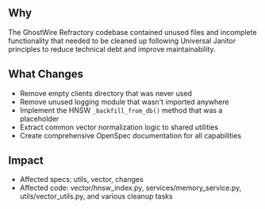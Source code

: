 ## Why
The GhostWire Refractory codebase contained unused files and incomplete functionality that needed to be cleaned up following Universal Janitor principles to reduce technical debt and improve maintainability.

## What Changes
- Remove empty clients directory that was never used
- Remove unused logging module that wasn't imported anywhere
- Implement the HNSW `_backfill_from_db()` method that was a placeholder
- Extract common vector normalization logic to shared utilities
- Create comprehensive OpenSpec documentation for all capabilities

## Impact
- Affected specs: utils, vector, changes
- Affected code: vector/hnsw_index.py, services/memory_service.py, utils/vector_utils.py, and various cleanup tasks